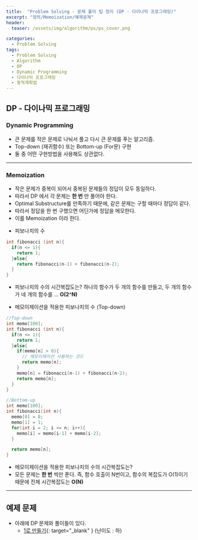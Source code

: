```yaml
---
title:  "Problem Solving - 문제 풀이 팁 정리 (DP - 다이나믹 프로그래밍)"
excerpt: "정의/Memoization/예제문제"
header:
  teaser: /assets/img/algorithm/ps/ps_cover.png

categories:
  - Problem Solving
tags:
  - Problem Solving
  - Algorithm
  - DP
  - Dynamic Programming
  - 다이나믹 프로그래밍
  - 동적계획법
---
```


## DP - 다이나믹 프로그래밍

### Dynamic Programming

- 큰 문제를 작은 문제로 나눠서 풀고 다시 큰 문제를 푸는 알고리즘. 
- Top-down (재귀함수) 또는 Bottom-up (For문) 구현
- 둘 중 어떤 구현방법을 사용해도 상관없다.

---

### Memoization

- 작은 문제가 중복이 되어서 중복된 문제들의 정답이 모두 동일하다.
- 따라서 DP 에서 각 문제는 __한 번__ 만 풀어야 한다.
- Optimal Substructure를 만족하기 때문에, 같은 문제는 구할 때마다 정답이 같다.
- 따라서 정답을 한 번 구했으면 어딘가에 정답을 메모한다.
- 이를 Memoization 이라 한다.

* 피보나치의 수 

```cpp
int fibonacci (int n){
  if(n <= 1){
    return 1;
  }else{
    return fibonacci(n-1) + fibonacci(n-2);
  }
}
```

- 피보나치의 수의 시간복잡도는? 하나의 함수가 두 개의 함수를 만들고, 두 개의 함수가 네 개의 함수를 ... __O(2^N)__

* 메모이제이션을 적용한 피보나치의 수 (Top-down)

```cpp
//Top-down
int memo[100];
int fibonacci (int n){
  if(n <= 1){
    return 1;
  }else{
    if(memo[n] > 0){
      // 메모이제이션 사용하는 코드
      return memo[n];
    }
    memo[n] = fibonacci(n-1) + fibonacci(n-2);
    return memo[n];
  }
}
```

```cpp
//Bottom-up
int memo[100];
int fibonacci(int n){
  memo[0] = 0;
  memo[1] = 1;
  for(int i = 2; i <= n; i++){
    memo[i] = memo[i-1] + memo[i-2];
  }

  return memo[n];
}
```

- 메모이제이션을 적용한 피보나치의 수의 시간복잡도는? 
- 모든 문제는 __한 번__ 씩만 푼다. 즉, 함수 호출이 N번이고, 함수의 복잡도가 O(1)이기 때문에 전체 시간복잡도는 **O(N)**

---

## 예제 문제
- 아래에 DP 문제와 풀이들이 있다.
  * [1로 만들기](https://hyunjae-lee.github.io/boj/1463sol/){: target="_blank" } (난이도 : 하)